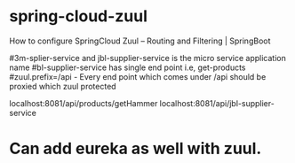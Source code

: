 # spring-cloud-zuul
How to configure SpringCloud Zuul – Routing and Filtering | SpringBoot

#3m-splier-service and jbl-supplier-service is the micro service application name
#bl-supplier-service has single end point i.e, get-products
#zuul.prefix=/api - Every end point which comes under /api should be proxied which zuul protected 


localhost:8081/api/products/getHammer
localhost:8081/api/jbl-supplier-service

# Can add eureka as well with zuul. 